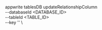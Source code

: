appwrite tablesDB updateRelationshipColumn \
        --databaseId <DATABASE_ID> \
        --tableId <TABLE_ID> \
        --key '' \


